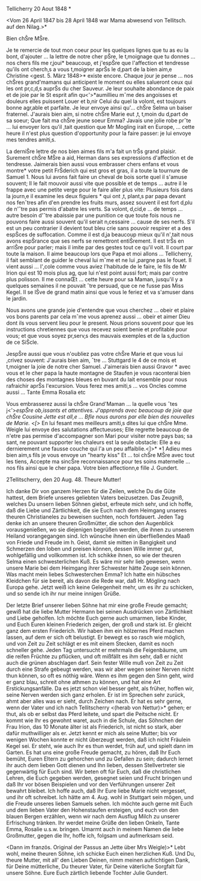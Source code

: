  Tellicherry 20 Aout 1848
 <Sonntag>*

<Vom 26 April 1847 bis 28 April 1848 war Mama abwesend von Tellitsch. auf den Nilag.>*

Bien chŠre MŠre.

Je te remercie de tout mon coeur pour les quelques lignes que tu as eu la bont‚ d'ajouter … la lettre de notre cher pŠre, le t‚moignage que tu donnes … nos chers fils me r‚joui<t>* beaucoup, et j'espŠre que l'affection et tendresse qu'ils ont cherch‚s a vous t‚moigner aprŠs le d‚part de la bien aim‚e Christine <gest. 5. März 1848>* existe encore. Chaque jour je pense … nos chŠres grand'mamans qui anticipent le moment ou elles salueront ceux qui les ont pr‚c‚d‚s auprŠs du cher Sauveur. Je leur souhaite abondance de paix et de joie par le St esprit afin qu<'>*aumillieu mˆme des angoisses et douleurs elles puissent Louer et b‚nir Celui du quel la volont‚ est toujours bonne agr‚able et parfaite. Je leur envoye ainsi qu'… chŠre Selma un baiser fraternel. J'aurais bien aim‚ si notre chŠre Marie eut ‚t‚ t‚moin du d‚part de sa soeur; Que fait ma chŠre jeune soeur Emma? Javais une jolie robe prˆte … lui envoyer lors qu'il ‚tait question que Mr Mogling irait en Europe, … cette heure il n'est plus question d'opportunity pour la faire passer: je lui envoye mes tendres amiti‚s.

La derniŠre lettre de nos bien aimes fils m'a fait un trŠs grand plaisir. Surement chŠre MŠre a aid‚ Herman dans ses expressions d'affection et de tendresse. Jaimerais bien aussi vous embrasser chers enfans et vous montre<r>* votre petit FrŠderich qui est gros et gras, il a toute la tournure de Samuel <du premier Frederick>1. Nous lui avons fait faire un cheval de bois sorte quel il s'amuse souvent; Il le fait mouvoir aussi vite que possible et de temps … autre il le frappe avec une petite verge pour le faire aller plus vite: Plusieurs fois dans la journ‚e il examine les deux figuiers <Feigenbaum>* qui ont ‚t‚ plant‚s par papa devant nos fenˆtres afin d'en prendre les fruits murs, assez souvent il est fort d‚plu de n'ˆtre pas permis d'abatre les verts. Sa volont‚ d‚cid‚e … de temps … autre besoin d'ˆtre abaissie par une punition ce que toute fois nous ne pouvons faire aussi souvent qu'il serait n‚cessaire … cause de ses nerfs. S'il est un peu contrarier il devient tout bleu crie sans pouvoir respirer et a des espŠces de suffocation. Comme il est d‚ja beaucoup mieux qu'il n'‚tait nous avons espŠrance que ses nerfs se remettront entiŠrement. Il est trŠs en arriŠre pour parler; mais il imite par des gestes tout ce qu'il voit. Il court par toute la maison. Il aime beaucoup lors que Papa et moi allons … Tellicherry, il fait semblant de guider le cheval lui mˆme et ne lui ‚pargne pas le fouet. Il vient aussi … l'‚cole comme vous aviez l'habitude de le faire, le fils de Mr Irion qui est 10 mois plus ag‚ que lui n'est point aussi fort; mais par contre plus polisson. Il me connaŒt … cette heure pour sa Maman, jusqu'il y a quelques semaines il ne pouvait ˆtre persuad‚ que ce ne fusse pas Miss Kegel. Il se lŠve de grand matin ainsi que vous le feriez et va s'amuser dans le jardin.

Nous avons une grande joie d'entendre que vous cherchez … obeir et plaire vos bons parents par cela mˆme vous aprenez aussi … obeir et aimer Dieu dont ils vous servent lieu pour le present. Nous prions souvent pour que les instructions chretiennes que vous recevez soient benie et profitable pour vous; et que vous soyez pr‚serv‚s des mauvais exemples et de la s‚duction de ce SiŠcle.

JespŠre aussi que vous n'oubliez pas votre chŠre Marie et que vous lui ‚crivez souvent: J'aurais bien aim‚ ˆtre … Stuttgard le 4 de ce mois et t‚moigner la joie de notre cher Samuel. J'aimerais bien aussi Gravor <gravir ersteigen>* avec vous et le cher papa la haute montagne de Staufen je vous raconterai bien des choses des montagnes bleues en buvant du lait ensemble pour nous rafraichir aprŠs l'excursion. Vous ferez mes amiti‚s … vos Oncles comme aussi … Tante Emma Rosalia etc

Vous embrasserez aussi la chŠre Grand'Maman … la quelle vous ˆtes j<'>*espŠre ob‚issants et attentives. J'apprends avec beaucoup de joie que chŠre Cousine Jette est all‚e … Bƒle nous aurons par elle bien des nouvelles de Marie. <[>* En lui fesant mes meilleurs amiti‚s dites lui que chŠre Mme. Weigle lui envoye des salutations affectueuses; Elle regrette beaucoup de n'etre pas permise d'accompagner son Mari pour visiter notre pays bas; sa sant‚ ne pouvant supporter les chaleurs est la seule obstacle: Elle a eu dernierement une fausse couche qui l'a un peu affaiblie.<]>* <Soweit gehts die Buben nichts an>*1 Adieu mes bien aim‚s fils je vous envoye un "hearty kiss" Et … toi chŠre MŠre avec tout les tiens, Accepte ma sincŠre reconnaissance pour tes soins maternelle … nos fils ainsi que le cher papa. Votre bien affectionn‚e
 fille J. Gundert.



 2Tellitscherry, den 20 Aug. 48.
Theure Mutter!

Ich danke Dir von ganzem Herzen für die Zeilen, welche Du die Güte hattest, dem Briefe unseres geliebten Vaters beizusetzen. Das Zeugniß, welches Du unsern lieben Söhnen giebst, erfreute mich sehr, und ich hoffe, daß die Liebe und Zärtlichkeit, die sie Euch nach dem Heimgang unseres theuren Christianeles zu beweisen suchten, noch fortdauert. Jeden Tag denke ich an unsere theuren Großmütter, die schon den Augenblick vorausgenießen, wo sie diejenigen begrüßen werden, die ihnen zu unserem Heiland vorangegangen sind. Ich wünsche ihnen ein überfließendes Maaß von Friede und Freude im h. Geist, damit sie mitten in Bangigkeit und Schmerzen den loben und preisen können, dessen Wille immer gut, wohlgefällig und vollkommen ist. Ich schikke ihnen, so wie der theuren Selma einen schwesterlichen Kuß. Es wäre mir sehr lieb gewesen, wenn unsere Marie bei dem Heimgang ihrer Schwester hätte Zeuge sein können. Was macht mein liebes Schwesterchen Emma? Ich hatte ein hübsches Kleidchen für sie bereit, als davon die Rede war, daß Hr. Mögling nach Europa gehe. Jetzt weiß ich keine Gelegenheit mehr, um es ihr zu schicken, und so sende ich ihr nur meine innigen Grüße.

Der letzte Brief unserer lieben Söhne hat mir eine große Freude gemacht; gewiß hat die liebe Mutter Hermann bei seinen Ausdrücken von Zärtlichkeit und Liebe geholfen. Ich möchte Euch gerne auch umarmen, liebe Kinder, und Euch Euren kleinen Friederich zeigen, der groß und stark ist. Er gleicht ganz dem ersten Friederich. Wir haben ihm ein hölzernes Pferd machen lassen, auf dem er sich oft belustigt. Er bewegt es so rasch wie möglich, und von Zeit zu Zeit schlägt er es mit einem Stecken, damit es noch schneller gehe. Jeden Tag untersucht er mehrmals die Feigenbäume, um die reifen Früchte zu pflücken, und oft mißfällt es ihm sehr, daß er nicht auch die grünen abschlagen darf. Sein fester Wille muß von Zeit zu Zeit durch eine Strafe gebeugt werden, was wir aber wegen seiner Nerven nicht thun können, so oft es nöthig wäre. Wenn es ihm gegen den Sinn geht, wird er ganz blau, schreit ohne athmen zu können, und hat eine Art Erstickungsanfälle. Da es jetzt schon viel besser geht, als früher, hoffen wir, seine Nerven werden sich ganz erholen. Er ist im Sprechen sehr zurück, ahmt aber alles was er sieht, durch Zeichen nach. Er hat es sehr gerne, wenn der Vater und ich nach Tellitscherry <(herab von Nettur)>* gehen; er thut, als ob er selbst das Pferd leitete, und spart die Peitsche nicht. Er kommt wie Ihr es gewohnt waret, auch in die Schule, das Söhnchen der Frau Irion, das 10 Monate älter ist als Friederich, ist nicht so stark, aber dafür muthwilliger als er. Jetzt kennt er mich als seine Mutter; bis vor wenigen Wochen konnte er nicht überzeugt werden, daß ich nicht Fräulein Kegel sei. Er steht, wie auch Ihr es thun werdet, früh auf, und spielt dann im Garten. 
Es hat uns eine große Freude gemacht, zu hören, daß Ihr Euch bemüht, Euren Eltern zu gehorchen und zu Gefallen zu sein; dadurch lernet ihr auch dem lieben Gott dienen und Ihn lieben, dessen Stellvertreter sie gegenwärtig für Euch sind. Wir beten oft für Euch, daß die christlichen Lehren, die Euch gegeben werden, gesegnet seien und Frucht bringen und daß Ihr vor bösen Beispielen und vor den Verführungen unserer Zeit bewahrt bleibet. Ich hoffe auch, daß Ihr Eure liebe Marie nicht vergesset, und ihr oft schreibet. Ich hätte am 4. Aug. wohl in Stuttgart sein mögen, und die Freude unseres lieben Samuels sehen. Ich möchte auch gerne mit Euch und dem lieben Vater den Hohenstaufen ersteigen, und euch von den blauen Bergen erzählen, wenn wir nach dem Ausflug Milch zu unserer Erfrischung tränken. Ihr werdet meine Grüße den lieben Onkeln, Tante Emma, Rosalie u.s.w. bringen. 
Umarmt auch in meinem Namen die liebe Großmutter, gegen die Ihr, hoffe ich, folgsam und aufmerksam seid.

<Dann im französ. Original der Passus an Jette über Mrs Weigle)>* 
Lebt wohl, meine theuren Söhne, ich schicke Euch einen herzlichen Kuß. Und Du, theure Mutter, mit all' den Lieben Deinen, nimm meinen aufrichtigen Dank, für Deine mütterliche, Du theurer Vater, für Deine väterliche Sorgfalt für unsere Söhne. Eure Euch zärtlich liebende Tochter
 Julie Gundert.

